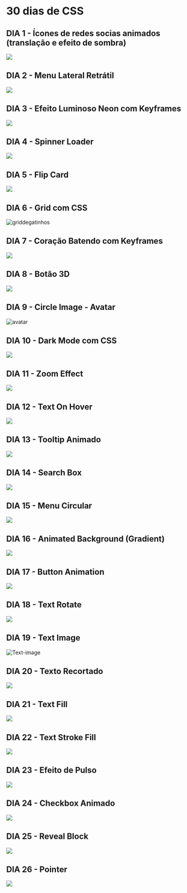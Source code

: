 # 30 dias de CSS

## DIA 1 - Ícones de redes socias animados (translação e efeito de sombra)

<a href = "https://j.gifs.com/BN0ALk.gif"><img src="https://j.gifs.com/BN0ALk.gif"></a>

## DIA 2 - Menu Lateral Retrátil

<a href = "https://j.gifs.com/4Q0OJJ.gif"><img src="https://j.gifs.com/4Q0OJJ.gif"></a>

## DIA 3 - Efeito Luminoso Neon com Keyframes

<a href = "https://j.gifs.com/mO45n3.gif"><img src="https://j.gifs.com/mO45n3.gif"></a>

## DIA 4 - Spinner Loader

<a href = "https://j.gifs.com/91M41P.gif"><img src="https://j.gifs.com/91M41P.gif"></a>

## DIA 5 - Flip Card

<a href = "https://j.gifs.com/5QGO78.gif"><img src="https://j.gifs.com/5QGO78.gif"></a>

## DIA 6 - Grid com CSS

![griddegatinhos](https://user-images.githubusercontent.com/53568231/90278398-cce2ac00-de3d-11ea-90dd-44184bfe8f97.png)

## DIA 7 - Coração Batendo com Keyframes

<a href = "https://j.gifs.com/NLAVxp.gif"><img src="https://j.gifs.com/NLAVxp.gif"></a>

## DIA 8 - Botão 3D

<a href = "https://j.gifs.com/2xZ4rj.gif"><img src="https://j.gifs.com/2xZ4rj.gif"></a>

## DIA 9 - Circle Image - Avatar
![avatar](https://user-images.githubusercontent.com/53568231/90438088-db350000-e0a9-11ea-9d25-414894f9c9fa.png)

## DIA 10 - Dark Mode com CSS

<a href = "https://j.gifs.com/gZoLLY.gif"><img src="https://j.gifs.com/gZoLLY.gif"></a>

## DIA 11 - Zoom Effect

<a href = "https://j.gifs.com/1WZ6Po.gif"><img src="https://j.gifs.com/1WZ6Po.gif"></a>

## DIA 12 - Text On Hover

<a href = "https://j.gifs.com/NLwYPD.gif"><img src="https://j.gifs.com/NLwYPD.gif"></a>

## DIA 13 - Tooltip Animado

<a href = "https://j.gifs.com/vl0YA5.gif"><img src="https://j.gifs.com/vl0YA5.gif"></a>

## DIA 14 - Search Box

<a href = "https://j.gifs.com/q7BL9r.gif"><img src="https://j.gifs.com/q7BL9r.gif"></a>

## DIA 15 - Menu Circular

<a href = "https://j.gifs.com/k8vj75.gif"><img src="https://j.gifs.com/k8vj75.gif"></a>

## DIA 16 - Animated Background (Gradient)

<a href = "https://j.gifs.com/71Zwmr.gif"><img src="https://j.gifs.com/71Zwmr.gif"></a>

## DIA 17 - Button Animation

<a href = "https://j.gifs.com/ANZ2Vz.gif"><img src="https://j.gifs.com/ANZ2Vz.gif"></a>

## DIA 18 - Text Rotate

<a href = "https://j.gifs.com/1WZD0j.gif"><img src="https://j.gifs.com/1WZD0j.gif"></a>

## DIA 19 - Text Image

![Text-image](https://user-images.githubusercontent.com/53568231/91517228-b3bd0f00-e8c3-11ea-81b2-53af8bce47dd.png)

## DIA 20 - Texto Recortado

<a href = "https://j.gifs.com/ZYMR5v.gif"><img src="https://j.gifs.com/ZYMR5v.gif"></a>

## DIA 21 - Text Fill

<a href = "https://j.gifs.com/nxy1v5.gif"><img src="https://j.gifs.com/nxy1v5.gif"></a>

## DIA 22 - Text Stroke Fill

<a href = "https://j.gifs.com/lxw1ZM.gif"><img src="https://j.gifs.com/lxw1ZM.gif"></a>

## DIA 23 - Efeito de Pulso

<a href = "https://j.gifs.com/WLJY9x.gif"><img src="https://j.gifs.com/WLJY9x.gif"></a>
 
## DIA 24 - Checkbox Animado

<a href = "https://j.gifs.com/6X13wR.gif"><img src="https://j.gifs.com/6X13wR.gif"></a>

## DIA 25 - Reveal Block

<a href = "https://j.gifs.com/5QZm0K.gif"><img src="https://j.gifs.com/5QZm0K.gif"></a>

## DIA 26 - Pointer

<a href = "https://j.gifs.com/k8vGmv.gif"><img src="https://j.gifs.com/k8vGmv.gif"></a>


